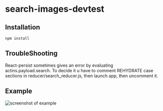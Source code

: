 # search-images-devtest

## Installation
  `npm install`

## TroubleShooting
React-persist sometimes gives an error by evaluating actins.payload.search. To decide it u have to comment REHYDRATE case sections in reducer/search_reducer.js, then launch app, then uncomment it.

## Example
![screenshot of example](https://puu.sh/ApUrv/457f1a1555.gif)
